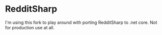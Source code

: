 # RedditSharp

I'm using this fork to play around with porting RedditSharp to .net core.  Not for production use at all.
